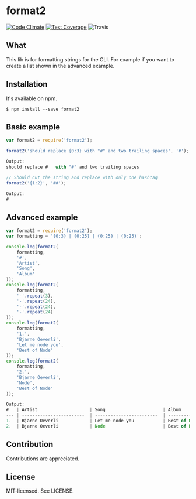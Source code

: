 format2
======
[![Code Climate](https://codeclimate.com/github/bjarneo/format2/badges/gpa.svg)](https://codeclimate.com/github/bjarneo/format2)
[![Test Coverage](https://codeclimate.com/github/bjarneo/format2/badges/coverage.svg)](https://codeclimate.com/github/bjarneo/format2/coverage)
![Travis](https://travis-ci.org/bjarneo/format2.svg?branch=master)

What
------
This lib is for formatting strings for the CLI. For example if you want to create a list shown in 
the advanced example.

Installation
------
It's available on npm.
```
$ npm install --save format2
```

Basic example
------
```js
var format2 = require('format2');

format2('should replace {0:3} with "#" and two trailing spaces', '#');

Output:
should replace #   with "#" and two trailing spaces

// Should cut the string and replace with only one hashtag
format2('{1:2}', '##');

Output:
#

```


Advanced example
------
```js
var format2 = require('format2');
var formatting = '{0:3} | {0:25} | {0:25} | {0:25}';

console.log(format2(
    formatting,
    '#',
    'Artist',
    'Song',
    'Album'
));
console.log(format2(
    formatting,
    '-'.repeat(3),
    '-'.repeat(24),
    '-'.repeat(24),
    '-'.repeat(24)
));
console.log(format2(
    formatting,
    '1.',
    'Bjarne Oeverli',
    'Let me node you',
    'Best of Node'
));
console.log(format2(
    formatting,
    '2.',
    'Bjarne Oeverli',
    'Node',
    'Best of Node'
));

Output:
#   | Artist                    | Song                      | Album                   
--- | ------------------------  | ------------------------  | ------------------------
1.  | Bjarne Oeverli            | Let me node you           | Best of Node            
2.  | Bjarne Oeverli            | Node                      | Best of Node            
```

Contribution
------
Contributions are appreciated.

License
------
MIT-licensed. See LICENSE.

